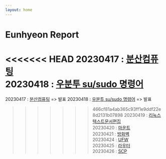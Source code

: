 ```yaml
---
layout: home
---
```


# Eunhyeon Report
<<<<<<< HEAD
20230417 :  [분산컴퓨팅](DistributeComputing)   
20230418 :  [우분투 su/sudo 명령어](Ubuntu)   
=======
20230417 :  [분산컴퓨팅](DistributedComputing) => 발표
20230418 :  [우분투 su/sudo 명령어](Ubuntu) => 발표
>>>>>>> 466cf81a4ab365c93ff1e9ddf22e8d2131b07898
20230419 :  [리눅스 텍스트문서편집](EditTextDocument)   
20230420 :  [마운트](Mount)   
20230421 :  [방화벽](Firewalld)   
20230424 :  [UFW](ufw)   
20230425 :  [라우터](Router)   
20230426 :  [SCP](SCP)